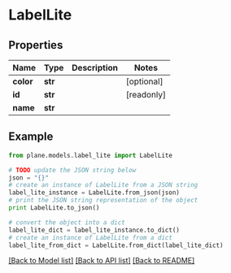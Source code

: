 # LabelLite


## Properties
Name | Type | Description | Notes
------------ | ------------- | ------------- | -------------
**color** | **str** |  | [optional] 
**id** | **str** |  | [readonly] 
**name** | **str** |  | 

## Example

```python
from plane.models.label_lite import LabelLite

# TODO update the JSON string below
json = "{}"
# create an instance of LabelLite from a JSON string
label_lite_instance = LabelLite.from_json(json)
# print the JSON string representation of the object
print LabelLite.to_json()

# convert the object into a dict
label_lite_dict = label_lite_instance.to_dict()
# create an instance of LabelLite from a dict
label_lite_from_dict = LabelLite.from_dict(label_lite_dict)
```
[[Back to Model list]](../README.md#documentation-for-models) [[Back to API list]](../README.md#documentation-for-api-endpoints) [[Back to README]](../README.md)


